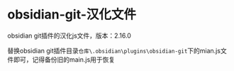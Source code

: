 # obsidian-git-汉化文件
obsidian git插件的汉化js文件，版本：2.16.0

替换obsidian git插件目录`仓库\.obsidian\plugins\obsidian-git`下的mian.js文件即可，记得备份旧的main.js用于恢复
